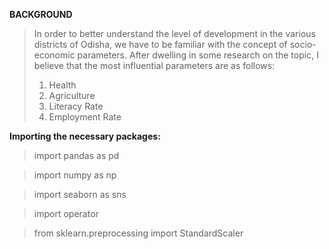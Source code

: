 **BACKGROUND**

> In order to better understand the level of development in the various districts of Odisha, we have to be familiar with the concept of socio-economic parameters. After dwelling in some research on the topic, I believe that the most influential parameters are as follows:
> 
>  1. Health
>  2. Agriculture 
>  3. Literacy Rate
>  4. Employment Rate


**Importing the necessary packages:**

>import pandas as pd

>import numpy as np

>import seaborn as sns

>import operator

>from sklearn.preprocessing import StandardScaler
